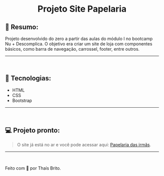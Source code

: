 <h1 align="center">Projeto Site Papelaria</h1>


## 📖 Resumo:

<p>Projeto desenvolvido do zero a partir das aulas do módulo I no bootcamp Nu + Descomplica. O objetivo era criar um site de loja com componentes básicos, como barra de navegação, carrossel, footer, entre outros.</p>

-----------
<br>

## 🚀 Tecnologias:

* HTML
* CSS
* Bootstrap

-----------
<br>

## 💻 Projeto pronto:

> O site já está no ar e você pode acessar aqui: [Papelaria das irmãs](https://papelaria-das-irmas.netlify.app/).

------------
<br>

Feito com 🤍 por Thaís Brito.